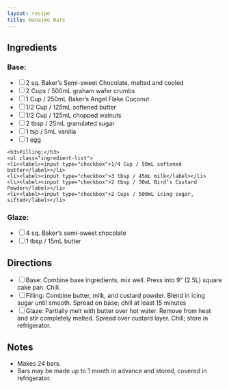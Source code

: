 ```yaml
---
layout: recipe
title: Nanaimo Bars
---
```


<section class="ingredients">
    <h2>Ingredients</h2>
    <h3>Base:</h3>
    <ul class="ingredient-list">
        <li><label><input type="checkbox">2 sq. Baker’s Semi-sweet Chocolate, melted and cooled</label></li>
        <li><label><input type="checkbox">2 Cups / 500mL graham wafer crumbs</label></li>
        <li><label><input type="checkbox">1 Cup / 250mL Baker’s Angel Flake Coconut</label></li>
        <li><label><input type="checkbox">1/2 Cup / 125mL softened butter</label></li>
        <li><label><input type="checkbox">1/2 Cup / 125mL chopped walnuts</label></li>
        <li><label><input type="checkbox">2 tbsp / 25mL granulated sugar</label></li>
        <li><label><input type="checkbox">1 tsp / 5mL vanilla</label></li>
        <li><label><input type="checkbox">1 egg</label></li>
    </ul>

    <h3>Filling:</h3>
    <ul class="ingredient-list">
    <li><label><input type="checkbox">1/4 Cup / 50mL softened butter</label></li>
    <li><label><input type="checkbox">3 tbsp / 45mL milk</label></li>
    <li><label><input type="checkbox">2 tbsp / 30mL Bird’s Custard Powder</label></li>
    <li><label><input type="checkbox">2 Cups / 500mL icing sugar, sifted</label></li>
</ul>

<h3>Glaze:</h3>
<ul class="ingredient-list">
    <li><label><input type="checkbox">4 sq. Baker’s semi-sweet chocolate</label></li>
    <li><label><input type="checkbox">1 tbsp / 15mL butter</label></li>
</ul>
</section>

<section class="directions">
    <h2>Directions</h2>
    <ul class="direction-list">
        <li><label><input type="checkbox">Base: Combine base ingredients, mix well. Press into 9” (2.5L) square cake pan. Chill.</label></li>
        <li><label><input type="checkbox">Filling: Combine butter, milk, and custard powder. Blend in icing sugar until smooth. Spread on base; chill at least 15 minutes</label></li>
        <li><label><input type="checkbox">Glaze: Partially melt with butter over hot water. Remove from heat and stir completely melted. Spread over custard layer. Chill; store in refrigerator.</label></li>
    </ul>
</section>

<section class="notes">
    <h2>Notes</h2>
    <ul class="notes-list">
        <li>Makes 24 bars.</li>
        <li>Bars may be made up to 1 month in advance and stored, covered in refrigerator.</li>
    </ul>
</section>
